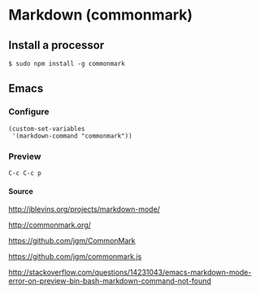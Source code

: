 # Markdown (commonmark)

## Install a processor

```
$ sudo npm install -g commonmark
```
## Emacs

### Configure
```
(custom-set-variables
 '(markdown-command "commonmark"))
```

### Preview
```
C-c C-c p
```

#### Source

http://jblevins.org/projects/markdown-mode/

http://commonmark.org/

https://github.com/jgm/CommonMark

https://github.com/jgm/commonmark.js

http://stackoverflow.com/questions/14231043/emacs-markdown-mode-error-on-preview-bin-bash-markdown-command-not-found
